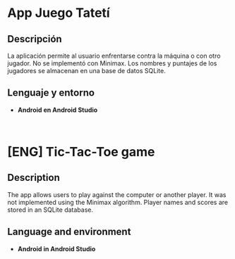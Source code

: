 <h1>App Juego Tatetí</h1>

<h2>Descripción</h2>
La aplicación permite al usuario enfrentarse contra la máquina o con otro jugador. No se implementó con Minimax. Los nombres y puntajes de los jugadores se almacenan en una base de datos SQLite.

<h2>Lenguaje y entorno</h2>

- <b>Android en Android Studio</b>
<br />

<h1>[ENG] Tic-Tac-Toe game</h1>

<h2>Description</h2>
The app allows users to play against the computer or another player. It was not implemented using the Minimax algorithm. Player names and scores are stored in an SQLite database.
<br />

<h2>Language and environment</h2>

- <b>Android in Android Studio</b>
